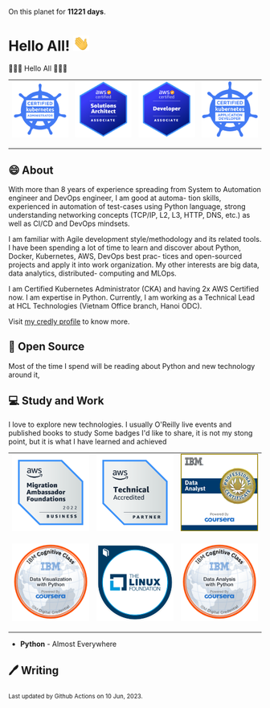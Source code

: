 On this planet for **11221 days**.

# Hello All! <img src="assets/wave.gif" width="32px" alt="">

👋👋👋 Hello All 👋👋👋

<table>
    <tr>
        <td><img src="assets/cka.png" style="margin-bottom:16px;" alt=""></td>
        <td><img src="assets/aws-saa.png" style="margin-bottom:16px;" alt=""></td>
        <td><img src="assets/aws-dva.png" style="margin-bottom:16px;" alt=""></td>
        <td><img src="assets/ckad.png" style="margin-bottom:16px;" alt=""></td>
    </tr>

</table>

## 😄 About

With more than 8 years of experience spreading from System to Automation engineer and DevOps engineer, I am good at automa-
tion skills, experienced in automation of test-cases using Python language, strong understanding networking concepts (TCP/IP,
L2, L3, HTTP, DNS, etc.) as well as CI/CD and DevOps mindsets. 

I am familiar with Agile development style/methodology and its
related tools. I have been spending a lot of time to learn and discover about Python, Docker, Kubernetes, AWS, DevOps best prac-
tices and open-sourced projects and apply it into work organization. My other interests are big data, data analytics, distributed-
computing and MLOps.

I am Certified Kubernetes Administrator (CKA) and having 2x AWS Certified now. I am expertise in Python. Currently, I am working
as a Technical Lead at HCL Technologies (Vietnam Office branch, Hanoi ODC).

Visit [my credly profile](https://www.credly.com/users/duy-chu/badges) to know more.

## 🙏 Open Source

Most of the time I spend will be reading about Python and new technology around it,

## 💻 Study and Work

I love to explore new technologies. I usually O'Reilly live events and published books to study
Some badges I'd like to share, it is not my stong point, but it is what I have learned and achieved

<table>
    <tr>
        <td><img src="assets/aws-maf.png" style="margin-bottom:16px;" alt=""></td>
        <td><img src="assets/aws-ta.png" style="margin-bottom:16px;" alt=""></td>
        <td><img src="assets/ibm-da.png" style="margin-bottom:16px;" alt=""></td>
    </tr>
    <tr>
        <td><img src="assets/ibm-dvp.png" style="margin-bottom:16px;" alt=""></td>
        <td><img src="assets/lf-ke.png" style="margin-bottom:16px;" alt=""></td>
        <td><img src="assets/ibm-dawp.png" style="margin-bottom:16px;" alt=""></td>
    </tr>

</table>

- **Python** - Almost Everywhere

## 🖊️ Writing

<sub>Last updated by Github Actions on 10 Jun, 2023.</sub>